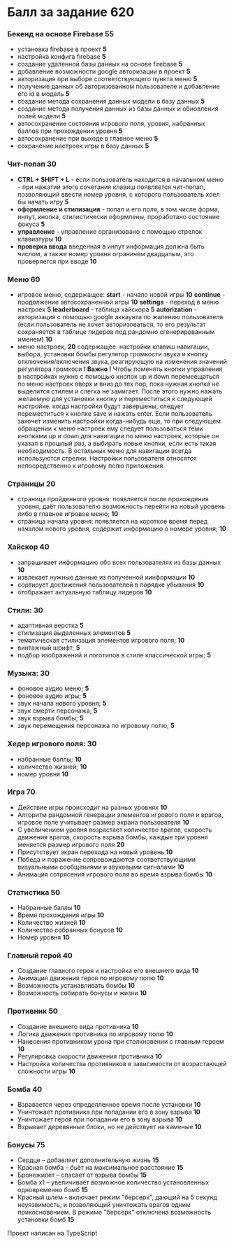 # Балл за задание 620
### Бекенд на основе Firebase 55
- установка firebase в проект **5**
- настройка конфига firebase **5**
- создание удаленной базы данных на основе firebase **5**
- добавление возможности google авторизации в проект **5**
- авторизация при выборе соответствующего пункта меню **5**
- получение данных об авторизованном пользователе и добавление его id в модель **5**
- создание метода сохранения данных модели в базу данных **5**
- создание метода получения данных из базы данных и обновления полей модели **5**
- автосохранение состояния игрового поля, уровня, набранных баллов при прохождении уровня **5**
- автосохранение при выходе в главное меню **5**
- сохранение настроек игры в базу данных **5**

### Чит-попап 30
- **CTRL + SHIFT + L** - если пользователь находится в начальном меню - при нажатии этого сочетания клавиш появляется чит-попап, позволяющий ввести номер уровня, с которого пользователь хоел бы начать игру **5**
- **оформление и стилизация** - попап и его поля, в том числе форма, инпут, кнопка, стилистически оформлены, проработано состояние фокуса **5**
- **управление** - управление организовано с помощью стрелок клавиатуры **10**
- **проверка ввода** введенная в инпут информация должна быть числом, а также номер уровня ограничем двадцатым, это проверяется при вводе **10**

### Меню 60
- игровое меню, содержащее:
**start** - начало новой игры **10**
**continue** - продолжение автосохраненной игры **10**
**settings** - переход в меню настроек **5**
**leaderboard** - таблица хайскора **5**
**autorization** - авторизация с помощью google аккаунта по жалению пользователя (если пользователь не хочет авторизоваться, то его результат сохраняется в таблице лидеров под рандомно сгенерированным именем) **10**
- меню настроек,  **20** содержащее:
настройки клавиш навигации, выбора, установки бомбы регулятор громкости звука и кнопку отключения/включения звука, реагирующую на изменения значений регулятора громкоси
**! Важно !** Чтобы поменять кнопки управления в настройках нужно с помощью кнопок up и down перемеещаться по меню настроек вверх и вниз до тех пор, пока нужная кнопка не выделится стилем и слегка не замигает. После этого нужно нажать желаемую для установки кнопку и переместиться к следующей настройке. когда настройки будут завершены, следует переместиться к кнопке save и нажать enter. Если пользователь захочет изменить настройки когда-нибудь еще, то при следующем обращении к меню настроек ему следует пользоваться теми кнопками up и down для навигации по меню настроек, которые он указал в прошлый раз, а выбирать новые кнопки, если есть такая необходимость. В остальных меню для навигации всегда используются стрелки. Настройки пользователя относятся непосредственно к игровому полю приложения.

### Страницы 20
- страница пройденного уровня: появляется после прохождения уровня, даёт пользователю возможность перейти на новый уровень либо в главное игровое меню;  **10**
- страница начала уровня: появляется на короткое время перед началом нового уровня, содержит информацию о номере уровня;  **10**

### Хайскор 40
- запрашивает информацию обо всех пользователях из базы данных **10**
- извлекает нужные данные из полученной иинформации **10**
- сортирует достижения пользователей в порядке убывания **10**
- отображает актуальную таблицу лидеров **10**

### Стили: 30
- адаптивная верстка **5**
- стилизация выделенных элементов **5**
- тематическая стилизация элементов игрового поля; **10**
- винтажный шрифт; **5**
- подбор изображений и логотипов в стиле классической игры; **5**

### Музыка: 30
- фоновое аудио меню; **5**
- фоновое аудио игры; **5**
- звук начала нового уровня; **5**
- звук смерти персонажа; **5**
- звук взрыва бомбы; **5**
- звук перемещения персонажа по игровому полю; **5**

### Хедер игрового поля: 30
- набранные баллы; **10**
- количество жизней; **10**
- номер уровня **10**

### Игра 70
- Действие игры происходит на разных уровнях **10**
- Алгоритм рандомной генерации элементов игрового поля и врагов, игровое поле учитывает размер экрана пользователя **10**
- С увеличением уровня возрастает количество врагов, скорость движения врагов, скорость взрыва бомбы, каждые три уровня меняется размер игрового поля **20**
- Присутствует экран перехода на новый уровень **10**
- Победа и поражение сопровождаются соответствующими визуальными сообщениями и звуковыми сигналами **10**
- Анимация сотрясения игрового поля во время взрыва бомбы **10**

### Статистика 50
- Набранные баллы **10**
- Время прохождения игры **10**
- Количество жизней **10**
- Количество собранных бонусов **10**
- Номер уровня **10**

### Главный герой 40
- Создание главного героя и настройка его внешнего вида **10**
- Анимация движения героя по игровому полю **10**
- Возможность устанавливать бомбы **10**
- Возможность собирать бонусы и жизни **10**

### Противник 50
- Создание внешнего вида противника **10**
- Логика движения противника по игровому полю **10**
- Нанесения противником урона при столкновении с главным героем **10**
- Регулировка скорости движения противника **10**
- Настройка количества противников в зависимости от возрастающей сложности игры **10**

### Бомба 40
- Взравается через определленное время после установки **10**
- Уничтожает противника при попадании его в зону взрыва **10**
- Уничтожает героя при попадании его в зону взрыва **10**
- Взрывает деревянные блоки, но не действует на каменые **10**

### Бонусы 75
- Сердце – добавляет дополнительную жизнь **15**
- Красная бомба – бьёт на максимальное расстояние **15**
- Бронежилет – спасает от взрыва бомбы **15**
- Бомба х1 – увеличивает возможное количество установленных одновременно бомб **15**
- Красный шлем - включает режим "берсерк", дающий на 5 секунд неуязвимость, и позволяющий уничтожать врагов одним прикосновением. В режиме "берсерк" отключена возможность установки бомб **15**

Проект написан на TypeScript
